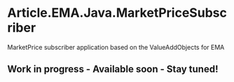 # Article.EMA.Java.MarketPriceSubscriber
MarketPrice subscriber application based on the ValueAddObjects for EMA

## Work in progress - Available soon - Stay tuned!
